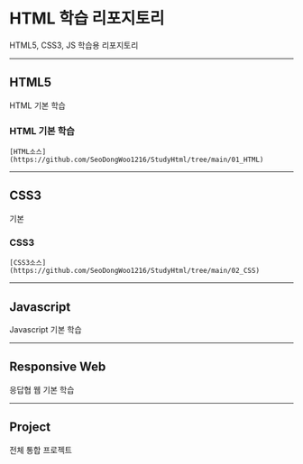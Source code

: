 





# HTML 학습 리포지토리
HTML5, CSS3, JS 학습용 리포지토리

------------------------------

## HTML5
HTML 기본 학습

### HTML 기본 학습
```
[HTML소스](https://github.com/SeoDongWoo1216/StudyHtml/tree/main/01_HTML)
```

-------------------------------

## CSS3
기본 

### CSS3
```
[CSS3소스](https://github.com/SeoDongWoo1216/StudyHtml/tree/main/02_CSS)
```
-------------------------------

## Javascript
Javascript 기본 학습

-------------------------------

## Responsive Web
응답협 웹 기본 학습

--------------------------------

## Project
전체 통합 프로젝트
